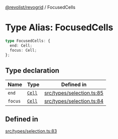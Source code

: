 [@revolist/revogrid](README.md) / FocusedCells

# Type Alias: FocusedCells

```ts
type FocusedCells: {
  end: Cell;
  focus: Cell;
};
```

## Type declaration

| Name | Type | Defined in |
| ------ | ------ | ------ |
| `end` | [`Cell`](Interface.Cell.md) | [src/types/selection.ts:85](https://github.com/revolist/revogrid/blob/69d5bd9cb55a69f54242342681dca616def73994/src/types/selection.ts#L85) |
| `focus` | [`Cell`](Interface.Cell.md) | [src/types/selection.ts:84](https://github.com/revolist/revogrid/blob/69d5bd9cb55a69f54242342681dca616def73994/src/types/selection.ts#L84) |

## Defined in

[src/types/selection.ts:83](https://github.com/revolist/revogrid/blob/69d5bd9cb55a69f54242342681dca616def73994/src/types/selection.ts#L83)
